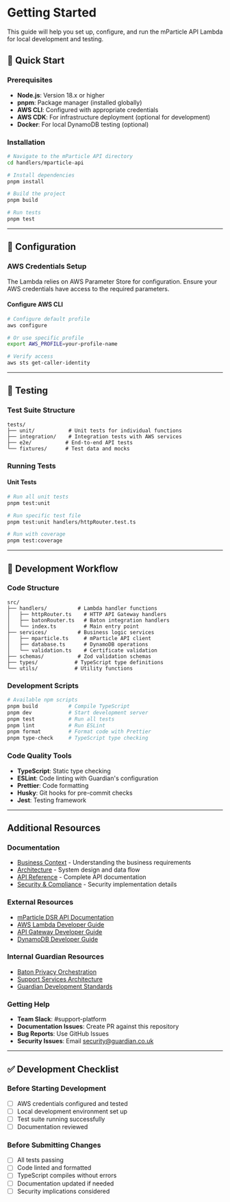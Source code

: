 # Getting Started

This guide will help you set up, configure, and run the mParticle API Lambda for local development and testing.

## 🚀 Quick Start

### Prerequisites
- **Node.js**: Version 18.x or higher
- **pnpm**: Package manager (installed globally)
- **AWS CLI**: Configured with appropriate credentials
- **AWS CDK**: For infrastructure deployment (optional for development)
- **Docker**: For local DynamoDB testing (optional)

### Installation
```bash
# Navigate to the mParticle API directory
cd handlers/mparticle-api

# Install dependencies
pnpm install

# Build the project
pnpm build

# Run tests
pnpm test
```

---

## 🔧 Configuration

### AWS Credentials Setup
The Lambda relies on AWS Parameter Store for configuration. Ensure your AWS credentials have access to the required parameters.

#### Configure AWS CLI
```bash
# Configure default profile
aws configure

# Or use specific profile
export AWS_PROFILE=your-profile-name

# Verify access
aws sts get-caller-identity
```

---

## 🧪 Testing

### Test Suite Structure
```
tests/
├── unit/           # Unit tests for individual functions
├── integration/    # Integration tests with AWS services
├── e2e/           # End-to-end API tests
└── fixtures/      # Test data and mocks
```

### Running Tests

#### Unit Tests
```bash
# Run all unit tests
pnpm test:unit

# Run specific test file
pnpm test:unit handlers/httpRouter.test.ts

# Run with coverage
pnpm test:coverage
```

---

## 🔨 Development Workflow

### Code Structure
```
src/
├── handlers/          # Lambda handler functions
│   ├── httpRouter.ts    # HTTP API Gateway handlers
│   ├── batonRouter.ts   # Baton integration handlers
│   └── index.ts         # Main entry point
├── services/          # Business logic services
│   ├── mparticle.ts     # mParticle API client
│   ├── database.ts      # DynamoDB operations
│   └── validation.ts    # Certificate validation
├── schemas/           # Zod validation schemas
├── types/            # TypeScript type definitions
└── utils/            # Utility functions
```

### Development Scripts
```bash
# Available npm scripts
pnpm build          # Compile TypeScript
pnpm dev            # Start development server
pnpm test           # Run all tests
pnpm lint           # Run ESLint
pnpm format         # Format code with Prettier
pnpm type-check     # TypeScript type checking
```

### Code Quality Tools
- **TypeScript**: Static type checking
- **ESLint**: Code linting with Guardian's configuration
- **Prettier**: Code formatting
- **Husky**: Git hooks for pre-commit checks
- **Jest**: Testing framework

---

##  Additional Resources

### Documentation
- [Business Context](../business-context.md) - Understanding the business requirements
- [Architecture](../architecture.md) - System design and data flow
- [API Reference](../api/README.md) - Complete API documentation
- [Security & Compliance](../operations/security-compliance.md) - Security implementation details

### External Resources
- [mParticle DSR API Documentation](https://docs.mparticle.com/developers/dsr-api/)
- [AWS Lambda Developer Guide](https://docs.aws.amazon.com/lambda/latest/dg/)
- [API Gateway Developer Guide](https://docs.aws.amazon.com/apigateway/latest/developerguide/)
- [DynamoDB Developer Guide](https://docs.aws.amazon.com/dynamodb/latest/developerguide/)

### Internal Guardian Resources
- [Baton Privacy Orchestration](../../zuora-baton/README.md)
- [Support Services Architecture](../../README.md)
- [Guardian Development Standards](https://github.com/guardian/frontend/blob/main/docs/01-development-workflow.md)

### Getting Help
- **Team Slack**: #support-platform
- **Documentation Issues**: Create PR against this repository
- **Bug Reports**: Use GitHub Issues
- **Security Issues**: Email security@guardian.co.uk

---

## ✅ Development Checklist

### Before Starting Development
- [ ] AWS credentials configured and tested
- [ ] Local development environment set up
- [ ] Test suite running successfully
- [ ] Documentation reviewed

### Before Submitting Changes
- [ ] All tests passing
- [ ] Code linted and formatted
- [ ] TypeScript compiles without errors
- [ ] Documentation updated if needed
- [ ] Security implications considered
